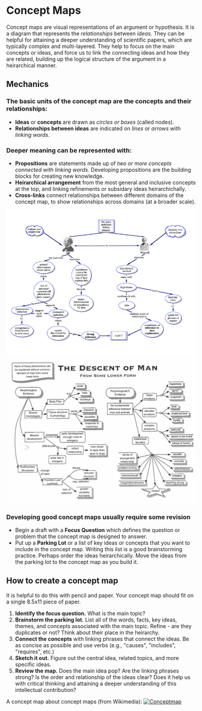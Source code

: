 # Concept Maps

Concept maps are visual representations of an argument or hypothesis.  It is a diagram that represents the *relationships* between *ideas*.  They can be helpful for attaining a deeper understanding of scientific papers, which are typically complex and multi-layered. They help to focus on the main concepts or ideas, and force us to link the connecting ideas and how they are related, building up the logical structure of the argument in a heirarchical manner. 

## Mechanics

### The basic units of the concept map are the concepts and their relationships:

- **Ideas** or **concepts** are drawn as *circles or boxes* (called nodes). 
- **Relationships between ideas** are indicated on *lines* or *arrows* with *linking words*. 

### Deeper meaning can be represented with:

- **Propositions** are statements made up of *two or more concepts connected with linking words*. Developing propositions are the building blocks for creating new knowledge. 
- **Heirarchical arrangement** from the most general and inclusive concepts at the top, and linking refinements or subsidary ideas heirarchichally. 
- **Cross-links** connect relationships between different domains of the concept map, to show relationships across domains (at a broader scale).

<img width="700" src="./concept_map_example.png">
<img width="700" src="./DescentOfMan.png">

### Developing good concept maps usually require some revision

- Begin a draft with a **Focus Question** which defines the question or problem that the concept map is designed to answer.
- Put up a **Parking Lot** or a list of key ideas or concepts that you want to include in the concept map. Writing this list is a good brainstorming practice. Perhaps order the ideas heirarchically. Move the ideas from the parking lot to the concept map as you build it. 

## How to create a concept map 

It is helpful to do this with pencil and paper. Your concept map should fit on a single 8.5x11 piece of paper. 

1. **Identify the focus question.** What is the main topic?
2. **Brainstorm the parking lot.** List all of the words, facts, key ideas, themes, and concepts associated with the main topic. Refine - are they duplicates or not? Think about their place in the heirarchy.
3. **Connect the concepts** with linking phrases that connect the ideas. Be as concise as possible and use verbs (e.g., "causes", "includes", "requires", etc.) 
4. **Sketch it out.** Figure out the central idea, related topics, and more specific ideas. 
5. **Review the map.** Does the main idea pop? Are the linking phrases strong? Is the order and relationship of the ideas clear? Does it help us with critical thinking and attaining a deeper understanding of this intellectual contribution?

A concept map about concept maps (from Wikimedia):
<a title="English Wikipedia user Vicwood40, CC BY-SA 3.0 &lt;http://creativecommons.org/licenses/by-sa/3.0/&gt;, via Wikimedia Commons" href="https://commons.wikimedia.org/wiki/File:Conceptmap.png">
<img width="700" alt="Conceptmap" src="https://upload.wikimedia.org/wikipedia/commons/thumb/d/df/Conceptmap.png/512px-Conceptmap.png"></a>


